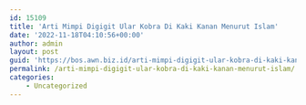 ```yaml
---
id: 15109
title: 'Arti Mimpi Digigit Ular Kobra Di Kaki Kanan Menurut Islam'
date: '2022-11-18T04:10:56+00:00'
author: admin
layout: post
guid: 'https://bos.awn.biz.id/arti-mimpi-digigit-ular-kobra-di-kaki-kanan-menurut-islam/'
permalink: /arti-mimpi-digigit-ular-kobra-di-kaki-kanan-menurut-islam/
categories:
    - Uncategorized
---
```


